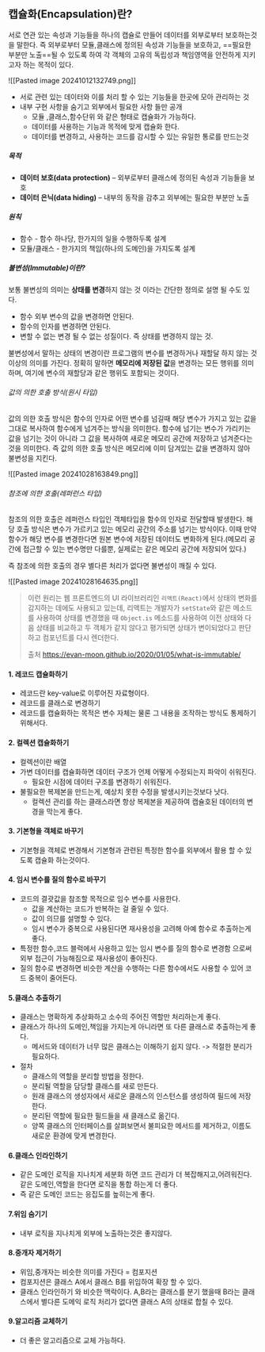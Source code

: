## 캡슐화(Encapsulation)란?
서로 연관 있는 속성과 기능들을 하나의 캡슐로 만들어 데이터를 외부로부터 보호하는것을 말한다.
즉 외부로부터 모듈,클래스에 정의된 속성과 기능들을 보호하고, ==필요한 부분만 노출==될 수 있도록 하여 각 객체의 고유의 독립성과 책임영역을 안전하게 지키고자 하는 목적이 있다.

![[Pasted image 20241012132749.png]]

- 서로 관련 있는 데이터와 이를 처리 할 수 있는 기능들을 한곳에 모아 관리하는 것
- 내부 구현 사항을 숨기고 외부에서 필요한 사항 들만 공개
	- 모듈 ,클래스,함수단위 와 같은 형태로 캡슐화가 가능하다.
	- 데이터를 사용하는 기능과 목적에 맞게 캡슐화 한다.
	- 데이터를 변경하고, 사용하는 코드를 감시할 수 있는 유일한 통로를 만드는것

##### 목적
- **데이터 보호(data protection)** – 외부로부터 클래스에 정의된 속성과 기능들을 보호
- **데이터 은닉(data hiding)** – 내부의 동작을 감추고 외부에는 필요한 부분만 노출

##### 원칙
- 함수 - 함수 하나당, 한가지의 일을 수행하두록 설계
- 모듈/클래스 - 한가지의 책임(하나의 도메인)을 가지도록 설계
##### 불변성(Immutable)이란?

보통 불변성의 의미는 **상태를 변경**하지 않는 것 이라는 간단한 정의로 설명 될 수도 있다.
- 함수 외부 변수의 값을 변경하면 안된다.
- 함수의 인자를 변경하면 안된다.
- 변할 수 없는 변경 될 수 없는 성질이다. 즉 상태를 변경하지 않는 것. 

불변성에서 말하는 상태의 변경이란 프로그램의 변수를 변경하거나 재할달 하지 않는 것 이상의 의미를 가진다.
정확히 말하면 **메모리에 저장된 값**을 변경하는 모든 행위를 의미하며, 여기에 변수의 재할당과 같은 행위도 포함되는 것이다.

###### 값의 의한 호출 방식(원시 타입)
값의 의한 호출 방식은 함수의 인자로 어떤 변수를 넘길때 해당 변수가 가지고 있는 값을 그대로 복사하여 함수에게 넘겨주는 방식을 의미한다. 함수에 넘기는 변수가 가리키는 값을 넘기는 것이 아니라 그 값을 복사하여 새로운 메모리 공간에 저장하고 넘겨준다는 것을 의미한다.
즉 값의 의한 호출 방식은 메모리에 이미 담겨있는 값을 변경하지 않아 불변성을 지킨다.

![[Pasted image 20241028163849.png]]

###### 참조에 의한 호출(레퍼런스 타입)
참조의 의한 호출은 레퍼런스 타입인 객체타입을 함수의 인자로 전달할때 발생한다. 해당 호출 방식은 변수가 가르키고 있는 메모리 공간의 주소를 넘기는 방식이다. 이때 만약 함수가 해당 변수를 변경한다면 원본 변수에 저장된 데이터도 변화하게 된다.(메모리 공간에 접근할 수 있는 변수명만 다를뿐, 실제로는 같은 메모리 공간에 저장되어 있다.)

즉 참조에 의한 호출의 경우 별다른 처리가 없다면 불변성이 깨질 수 있다.

![[Pasted image 20241028164635.png]]


> 이런 원리는 웹 프론트엔드의 UI 라이브러리인 `리액트(React)`에서 상태의 변화를 감지하는 데에도 사용되고 있는데, 리액트는 개발자가 `setState`와 같은 메소드를 사용하여 상태를 변경했을 때 `Object.is` 메소드를 사용하여 이전 상태와 다음 상태를 비교하고 두 객체가 같지 않다고 평가되면 상태가 변이되었다고 판단하고 컴포넌트를 다시 렌더한다.
> 
> 출처 
>  https://evan-moon.github.io/2020/01/05/what-is-immutable/


#### 1. 레코드 캡슐화하기
- 레코드란 key-value로 이루어진 자료형이다.
- 레코드를 클래스로 변경하기
- 레코드를 캡슐화하는 목적은 변수 자체는 물론 그 내용을 조작하는 방식도 통제하기 위해서다.
#### 2. 컬렉션 캡슐화하기
- 컬렉션이란 배열
- 가변 데이터를 캡슐화하면 데이터 구조가 언제 어떻게 수정되는지 파악이 쉬워진다.
	- 필요한 시점에 데이터 구조를 변경하기 쉬워진다.
- 불필요한 복제본을 만드는게, 예상치 못한 수정을 발생시키는것보다 낫다.
	- 컬렉션 관리를 하는 클래스라면 항상 복제본을 제공하여 캡슐호된 데이터의 변경을 막는게 좋다.
#### 3. 기본형을 객체로 바꾸기
- 기본형을 객체로 변경해서 기본형과 관련된 특정한 함수를 외부에서 활용 할 수 있도록 캡슐화 하는것이다.
#### 4. 임시 변수를 질의 함수로 바꾸기
- 코드의 결괏값을 참조할 목적으로 임수 변수를 사용한다.
	- 값을 계산하는 코드가 반복하는 걸 줄일 수 있다.
	- 값이 의므를 설명할 수 있다.
	- 임시 변수가 중복으로 사용된다면 재사용성을 고려해 아예 함수로 추출하는게 좋다.
- 특정한 함수,코드 블럭에서 사용하고 있는 임시 변수를 질의 함수로 변경함 으로써 외부 접근이 가능해짐으로 재사용성이 좋아진다.
- 질의 함수로 변경하면 비슷한 계산을 수행하는 다른 함수에서도 사용할 수 있어 코드 중복이 줄어든다.
#### 5.클래스 추출하기
- 클래스는 명확하게 추상화하고 소수의 주어진 역할만 처리하는게 좋다.
- 클래스가 하나의 도메인,책임을 가지는게 아니라면 또 다른 클래스로 추출하는게 좋다.
	- 메서드와 데이터가 너무 많은 클래스는 이해하기 쉽지 않다. ->  적절한 분리가 필요하다.
- 절차
	- 클래스의 역할을 분리할 방법을 정한다.
	- 분리될 역할을 담당할 클래스를 새로 만든다.
	- 원래 클래스의 생성자에서 새로운 클래스의 인스턴스를 생성하여 필드에 저장한다.
	- 분리된 역할에 필요한 필드들을 새 클래스로 옮긴다.
	- 양쪽 클래스의 인터페이스를 살펴보면서 불피요한 메서드를 제거하고, 이름도 새로운 환경에 맞게 변경한다.
#### 6.클래스 인라인하기
- 같은 도메인 로직을 지나치게 세분화 하면 코드 관리가 더 복잡해지고,어려워진다. 같은 도메인,역할을 한다면 로직을 통합 하는게 더 좋다. 
- 즉 같은 도메인 코드는 응집도를 높히는게 좋다.
#### 7.위임 숨기기
- 내부 로직을 지나치게 외부에 노출하는것은 좋지않다.
#### 8.중개자 제거하기
- 위임,중개자는 비슷한 의미를 가진다 = 컴포지션
- 컴포지션은 클래스 A에서 클래스 B를 위임하여 확장 할 수 있다.
- 클래스 인라인하기 와 비슷한 맥락이다. A,B라는 클래스를 분기 했을때 B라는 클래스에서 별다른 도메익 로직 처리가 없다면 클래스 A의 상태로 합칠 수 있다.
#### 9.알고리즘 교체하기
-  더 좋은 알고리즘으로 교체 가능하다.




